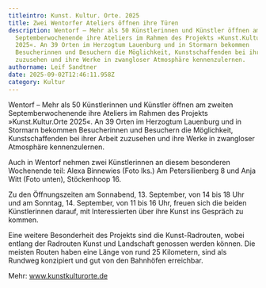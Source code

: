 ```yaml
---
titleintro: Kunst. Kultur. Orte. 2025
title: Zwei Wentorfer Ateliers öffnen ihre Türen
description: Wentorf – Mehr als 50 Künstlerinnen und Künstler öffnen am zweiten
  Septemberwochenende ihre Ateliers im Rahmen des Projekts »Kunst.Kultur.Orte
  2025«. An 39 Orten im Herzogtum Lauenburg und in Stormarn bekommen
  Besucherinnen und Besuchern die Möglichkeit, Kunstschaffenden bei ihrer Arbeit
  zuzusehen und ihre Werke in zwangloser Atmosphäre kennenzulernen.
authorname: Leif Sandtner
date: 2025-09-02T12:46:11.958Z
category: Kultur
---
```

Wentorf –  Mehr als 50 Künstlerinnen und Künstler öffnen am zweiten Septemberwochenende ihre Ateliers im Rahmen des Projekts »Kunst.Kultur.Orte 2025«. An 39 Orten im Herzogtum Lauenburg und in Stormarn bekommen Besucherinnen und Besuchern die Möglichkeit, Kunstschaffenden bei ihrer Arbeit zuzusehen und ihre Werke in zwangloser Atmosphäre kennenzulernen.

Auch in Wentorf nehmen zwei Künstlerinnen an diesem besonderen Wochenende teil: Alexa Binnewies (Foto lks.) Am Petersilienberg 8 und Anja Witt (Foto unten), Stöckenhoop 16.

Zu den Öffnungszeiten am Sonnabend, 13. September, von 14 bis 18 Uhr und am Sonntag, 14. September, von 11 bis 16 Uhr, freuen sich die beiden Künstlerinnen darauf, mit Interessierten über ihre Kunst ins Gespräch zu kommen.

Eine weitere Besonderheit des Projekts sind die Kunst-Radrouten, wobei entlang der Radrouten Kunst und Landschaft genossen werden können. Die meisten Routen haben eine Länge von rund 25 Kilometern, sind als Rundweg konzipiert und gut von den Bahnhöfen erreichbar.

Mehr: www.kunstkulturorte.de